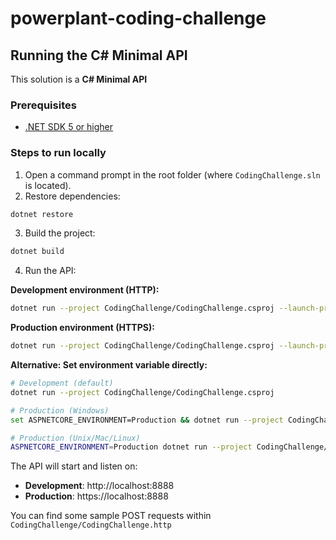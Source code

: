 # powerplant-coding-challenge

## Running the C# Minimal API

This solution is a **C# Minimal API**

### Prerequisites
- [.NET SDK 5 or higher](https://dotnet.microsoft.com/en-us/download)

### Steps to run locally
1. Open a command prompt in the root folder (where `CodingChallenge.sln` is located).
2. Restore dependencies:

```bash
dotnet restore
```

3. Build the project:

```bash
dotnet build
```

4. Run the API:

**Development environment (HTTP):**
```bash
dotnet run --project CodingChallenge/CodingChallenge.csproj --launch-profile Development
```

**Production environment (HTTPS):**
```bash
dotnet run --project CodingChallenge/CodingChallenge.csproj --launch-profile Production
```

**Alternative: Set environment variable directly:**
```bash
# Development (default)
dotnet run --project CodingChallenge/CodingChallenge.csproj

# Production (Windows)
set ASPNETCORE_ENVIRONMENT=Production && dotnet run --project CodingChallenge/CodingChallenge.csproj

# Production (Unix/Mac/Linux)
ASPNETCORE_ENVIRONMENT=Production dotnet run --project CodingChallenge/CodingChallenge.csproj
```

The API will start and listen on:
- **Development**: http://localhost:8888
- **Production**: https://localhost:8888

You can find some sample POST requests within `CodingChallenge/CodingChallenge.http`